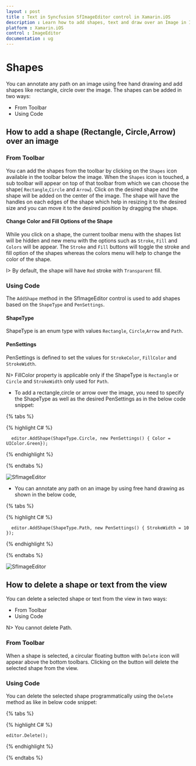```yaml
---
layout : post
title : Text in Syncfusion SfImageEditor control in Xamarin.iOS
description : Learn how to add shapes, text and draw over an Image in ImageEditor for Xamarin.iOS
platform : Xamarin.iOS
control : ImageEditor
documentation : ug
---
```


# Shapes

You can annotate any path on an image using free hand drawing and add shapes like rectangle, circle over the image. The shapes can be added in two ways:

* From Toolbar
* Using Code

## How to add a shape (Rectangle, Circle,Arrow) over an image

### From Toolbar

You can add the shapes from the toolbar by clicking on the `Shapes` icon available in the toolbar below the image. When the `Shapes` icon is touched, a sub toolbar will appear on top of that toolbar from which we can choose the shape( `Rectangle`,`Circle` and `Arrow`). Click on the desired shape and the shape will be added on the center of the image. The shape will have the handles on each edges of the shape which help in resizing it to the desired size and you can move it to the desired position by dragging the shape.

#### Change Color and Fill Options of the Shape

While you click on a shape, the current toolbar menu with the shapes list will be hidden and new menu with the options such as `Stroke`, `Fill` and `Colors` will be appear. The `Stroke` and `Fill` buttons will toggle the stroke and fill option of the shapes whereas the colors menu will help to change the color of the shape.

I> By default, the shape will have `Red` stroke with `Transparent` fill.

### Using Code

The `AddShape` method in the SfImageEditor control is used to add shapes based on the `ShapeType` and `PenSettings`.

#### ShapeType

ShapeType is an enum type with values `Rectangle`, `Circle`,`Arrow` and `Path`.

#### PenSettings

PenSettings is defined to set the values for `StrokeColor`, `FillColor` and `StrokeWidth`.

N> FillColor property is applicable only if the ShapeType is `Rectangle` or `Circle` and `StrokeWidth` only used for `Path`.

   * To add a rectangle,circle or arrow over the image, you need to specify the ShapeType as well as the desired PenSettings as in the below code snippet:

{% tabs %}

{% highlight C# %}

      editor.AddShape(ShapeType.Circle, new PenSettings() { Color = UIColor.Green});

{% endhighlight %}

{% endtabs %}


![SfImageEditor](ImageEditor_images/shapes.gif)

 * You can annotate any path on an image by using free hand drawing as shown in the below code,

{% tabs %}

{% highlight C# %}

      editor.AddShape(ShapeType.Path, new PenSettings() { StrokeWidth = 10 });

{% endhighlight %}

{% endtabs %}

![SfImageEditor](ImageEditor_images/path.gif)


## How to delete a shape or text from the view

You can delete a selected shape or text from the view in two ways:

* From Toolbar
* Using Code

N> You cannot delete Path.

### From Toolbar

When a shape is selected, a circular floating button with `Delete` icon will appear above the bottom toolbars. Clicking on the button will delete the selected shape from the view.

### Using Code

You can delete the selected shape programmatically using the `Delete` method as like in below code snippet:


{% tabs %}

{% highlight C# %}

    editor.Delete();

{% endhighlight %}

{% endtabs %}
